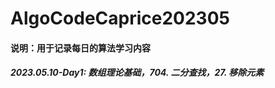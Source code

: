 # AlgoCodeCaprice202305

#### 说明：用于记录每日的算法学习内容

#####  2023.05.10-Day1: 数组理论基础，**704. 二分查找**，**27. 移除元素**

